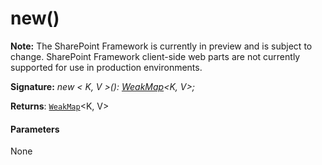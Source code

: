 # new()
**Note:** The SharePoint Framework is currently in preview and is subject to change. SharePoint Framework client-side web parts are not currently supported for use in production environments.





**Signature:** _new < K, V >(): [WeakMap](../../es6-promise.api/interface/weakmap.md)<K, V>;_

**Returns**: [`WeakMap`](../../es6-promise.api/interface/weakmap.md)<K, V>





#### Parameters
None


